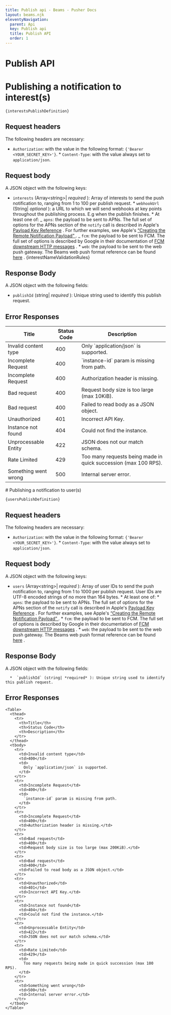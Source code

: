 ```yaml
---
title: Publish api - Beams - Pusher Docs
layout: beams.njk
eleventyNavigation:
  parent: Api
  key: Publish api
  title: Publish API
  order: 1
---
```


# Publish API

# Publishing a notification to interest(s)

```http
{interestsPublishDefinition}
```

## Request headers

The following headers are necessary:

- `Authorization`: with the value in the following format: `{'Bearer <YOUR_SECRET_KEY>'}`. \* `Content-Type`: with the value always set to `application/json`.

## Request body

A JSON object with the following keys:

- `interests` (Array&lt;string&gt;| _required_ ): Array of interests to send the push notification to, ranging from 1 to 100 per publish request. * `webhookUrl` (String| *optional* ): a URL to which we will send webhooks at key points throughout the publishing process. E.g when the publish finishes. * At least one of: _ `apns`: the payload to be sent to APNs. The full set of options for the APNs section of the <code className="highlighter-rouge">notify</code> call is described in Apple's [Payload Key Reference](https://developer.apple.com/library/prerelease/content/documentation/NetworkingInternet/Conceptual/RemoteNotificationsPG/PayloadKeyReference.html#//apple_ref/doc/uid/TP40008194-CH17-SW1) . For further examples, see Apple's [ “Creating the Remote Notification Payload” ](https://developer.apple.com/library/prerelease/content/documentation/NetworkingInternet/Conceptual/RemoteNotificationsPG/CreatingtheNotificationPayload.html#//apple_ref/doc/uid/TP40008194-CH10-SW1) . _ `fcm`: the payload to be sent to FCM. The full set of options is described by Google in their documentation of [FCM downstream HTTP messages](https://firebase.google.com/docs/cloud-messaging/http-server-ref#downstream) . \* `web`: the payload to be sent to the web push gateway. The Beams web push format reference can be found [here](/docs/beams/reference/publish-payloads#web-format) . </Item> {interestNameValidationRules}

## Response Body

A JSON object with the following fields:

- `publishId` (string| _required_ ): Unique string used to identify this publish request.

## Error Responses

 <Table> <thead> <tr> <th>Title</th> <th>Status Code</th> <th>Description</th> </tr> </thead> <tbody> <tr> <td>Invalid content type</td> <td>400</td> <td> Only `application/json` is supported. </td> </tr> <tr> <td>Incomplete Request</td> <td>400</td> <td> `instance-id` param is missing from path. </td> </tr> <tr> <td>Incomplete Request</td> <td>400</td> <td>Authorization header is missing.</td> </tr> <tr> <td>Bad request</td> <td>400</td> <td>Request body size is too large (max 10KiB).</td> </tr> <tr> <td>Bad request</td> <td>400</td> <td>Failed to read body as a JSON object.</td> </tr> <tr> <td>Unauthorized</td> <td>401</td> <td>Incorrect API Key.</td> </tr> <tr> <td>Instance not found</td> <td>404</td> <td>Could not find the instance.</td> </tr> <tr> <td>Unprocessable Entity</td> <td>422</td> <td>JSON does not our match schema.</td> </tr> <tr> <td>Rate Limited</td> <td>429</td> <td> Too many requests being made in quick succession (max 100 RPS). </td> </tr> <tr> <td>Something went wrong</td> <td>500</td> <td>Internal server error.</td> </tr> </tbody> </Table> 
# Publishing a notification to user(s)
 
```http
{usersPublishDefinition}
```
 
## Request headers
 
The following headers are necessary:
  *  `Authorization`: with the value in the following format: `{'Bearer <YOUR_SECRET_KEY>'}`.  *  `Content-Type`: with the value always set to `application/json`.   
## Request body
 
A JSON object with the following keys:
  *  `users` (Array&lt;string&gt;| *required* ): Array of user IDs to send the push notification to, ranging from 1 to 1000 per publish request. User IDs are UTF-8 encoded strings of no more than 164 bytes.  *  At least one of:  *  `apns`: the payload to be sent to APNs. The full set of options for the APNs section of the <code className="highlighter-rouge">notify</code> call is described in Apple's [Payload Key Reference](https://developer.apple.com/library/prerelease/content/documentation/NetworkingInternet/Conceptual/RemoteNotificationsPG/PayloadKeyReference.html#//apple_ref/doc/uid/TP40008194-CH17-SW1) . For further examples, see Apple's [ “Creating the Remote Notification Payload” ](https://developer.apple.com/library/prerelease/content/documentation/NetworkingInternet/Conceptual/RemoteNotificationsPG/CreatingtheNotificationPayload.html#//apple_ref/doc/uid/TP40008194-CH10-SW1) .  *  `fcm`: the payload to be sent to FCM. The full set of options is described by Google in their documentation of [FCM downstream HTTP messages](https://firebase.google.com/docs/cloud-messaging/http-server-ref#downstream) .  *  `web`: the payload to be sent to the web push gateway. The Beams web push format reference can be found [here](/docs/beams/reference/publish-payloads#web-format) .   </Item>  
## Response Body
 
A JSON object with the following fields:

      *  `publishId` (string| *required* ): Unique string used to identify this publish request.

## Error Responses

    <Table>
      <thead>
        <tr>
          <th>Title</th>
          <th>Status Code</th>
          <th>Description</th>
        </tr>
      </thead>
      <tbody>
        <tr>
          <td>Invalid content type</td>
          <td>400</td>
          <td>
            Only `application/json` is supported.
          </td>
        </tr>
        <tr>
          <td>Incomplete Request</td>
          <td>400</td>
          <td>
            `instance-id` param is missing from path.
          </td>
        </tr>
        <tr>
          <td>Incomplete Request</td>
          <td>400</td>
          <td>Authorization header is missing.</td>
        </tr>
        <tr>
          <td>Bad request</td>
          <td>400</td>
          <td>Request body size is too large (max 200KiB).</td>
        </tr>
        <tr>
          <td>Bad request</td>
          <td>400</td>
          <td>Failed to read body as a JSON object.</td>
        </tr>
        <tr>
          <td>Unauthorized</td>
          <td>401</td>
          <td>Incorrect API Key.</td>
        </tr>
        <tr>
          <td>Instance not found</td>
          <td>404</td>
          <td>Could not find the instance.</td>
        </tr>
        <tr>
          <td>Unprocessable Entity</td>
          <td>422</td>
          <td>JSON does not our match schema.</td>
        </tr>
        <tr>
          <td>Rate Limited</td>
          <td>429</td>
          <td>
            Too many requests being made in quick succession (max 100 RPS).
          </td>
        </tr>
        <tr>
          <td>Something went wrong</td>
          <td>500</td>
          <td>Internal server error.</td>
        </tr>
      </tbody>
    </Table>
